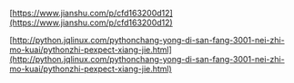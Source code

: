 [https://www.jianshu.com/p/cfd163200d12](https://www.jianshu.com/p/cfd163200d12)



[http://python.jqlinux.com/pythonchang-yong-di-san-fang-3001-nei-zhi-mo-kuai/pythonzhi-pexpect-xiang-jie.html](http://python.jqlinux.com/pythonchang-yong-di-san-fang-3001-nei-zhi-mo-kuai/pythonzhi-pexpect-xiang-jie.html)

